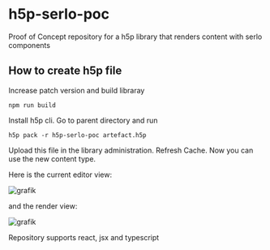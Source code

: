 # h5p-serlo-poc

Proof of Concept repository for a h5p library that renders content with serlo components

## How to create h5p file

Increase patch version and build libraray

```
npm run build
```

Install h5p cli. Go to parent directory and run

```
h5p pack -r h5p-serlo-poc artefact.h5p
```

Upload this file in the library administration. Refresh Cache. Now you can use the new content type.

Here is the current editor view:

![grafik](https://user-images.githubusercontent.com/13507950/213129887-b55f6165-e4b8-4a07-be6c-fbba82d94ccd.png)

and the render view:

![grafik](https://user-images.githubusercontent.com/13507950/213130037-c18ace3d-944a-4338-adb4-f96b32c72508.png)

Repository supports react, jsx and typescript
